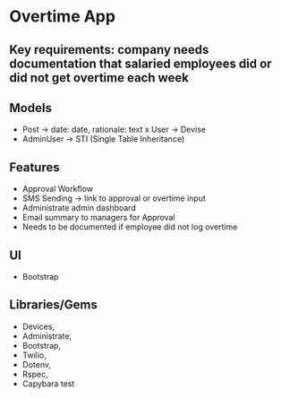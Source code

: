 # Overtime App

## Key requirements: company needs documentation that salaried employees did or did not get overtime each week

## Models
- Post -> date: date, rationale: text
x User -> Devise
- AdminUser -> STI (Single Table Inheritance)

## Features
- Approval Workflow
- SMS Sending -> link to approval or overtime input
- Administrate admin dashboard
- Email summary to managers for Approval
- Needs to be documented if employee did not log overtime

## UI
- Bootstrap

## Libraries/Gems
- Devices,
- Administrate,
- Bootstrap,
- Twilio,
- Dotenv,
- Rspec,
- Capybara
test
